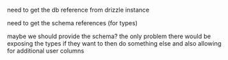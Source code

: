 need to get the db reference from drizzle instance

need to get the schema references (for types)

maybe we should provide the schema? the only problem there would be exposing the types if they want to then do something else and also allowing for additional user columns
